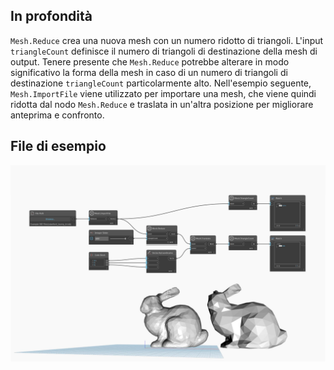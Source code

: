 ## In profondità
`Mesh.Reduce` crea una nuova mesh con un numero ridotto di triangoli. L'input `triangleCount` definisce il numero di triangoli di destinazione della mesh di output. Tenere presente che `Mesh.Reduce` potrebbe alterare in modo significativo la forma della mesh in caso di un numero di triangoli di destinazione `triangleCount` particolarmente alto. Nell'esempio seguente, `Mesh.ImportFile` viene utilizzato per importare una mesh, che viene quindi ridotta dal nodo `Mesh.Reduce` e traslata in un'altra posizione per migliorare anteprima e confronto.

## File di esempio

![Example](./Autodesk.DesignScript.Geometry.Mesh.Reduce_img.jpg)
